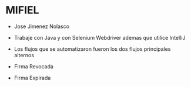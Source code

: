 # MIFIEL

- Jose Jimenez Nolasco

- Trabaje con Java y con Selenium Webdriver ademas que utilice IntelliJ

- Los flujos que se automatizaron fueron los dos flujos principales alternos
- Firma Revocada
- Firma Expirada
